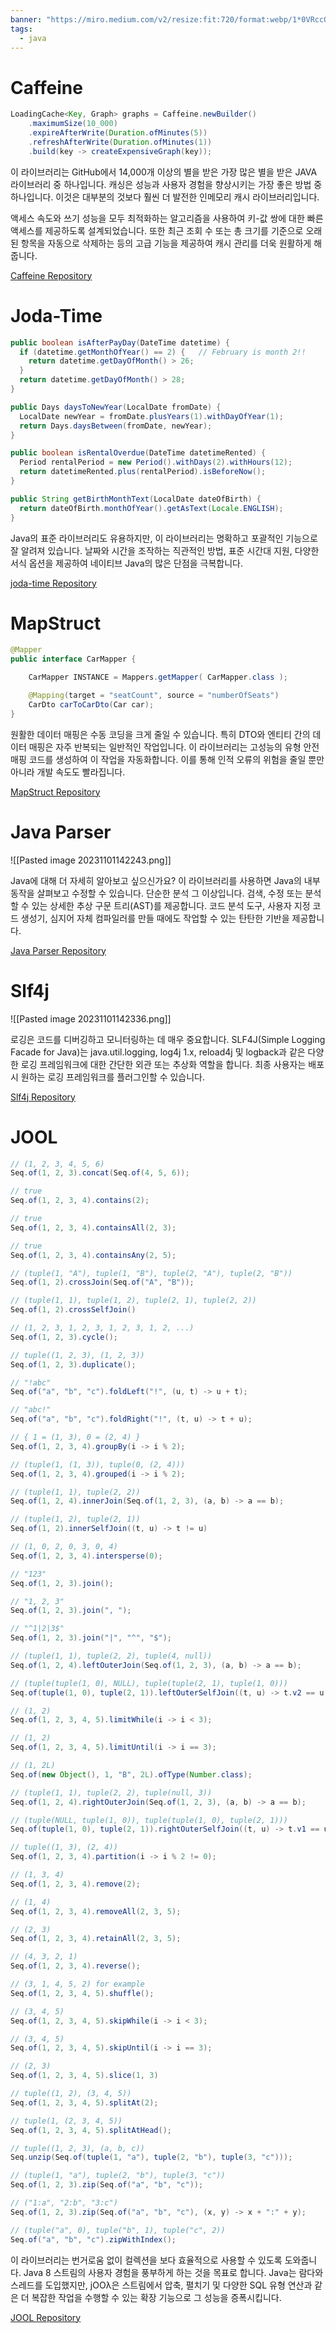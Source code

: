 ```yaml
---
banner: "https://miro.medium.com/v2/resize:fit:720/format:webp/1*0VRccQEBGZJnU5eaHdRk0Q.jpeg"
tags:
  - java
---
```


# Caffeine
```java
LoadingCache<Key, Graph> graphs = Caffeine.newBuilder()
    .maximumSize(10_000)
    .expireAfterWrite(Duration.ofMinutes(5))
    .refreshAfterWrite(Duration.ofMinutes(1))
    .build(key -> createExpensiveGraph(key));
```

이 라이브러리는 GitHub에서 14,000개 이상의 별을 받은 가장 많은 별을 받은 JAVA 라이브러리 중 하나입니다. 캐싱은 성능과 사용자 경험을 향상시키는 가장 좋은 방법 중 하나입니다.
이것은 대부분의 것보다 훨씬 더 발전한 인메모리 캐시 라이브러리입니다.

액세스 속도와 쓰기 성능을 모두 최적화하는 알고리즘을 사용하여 키-값 쌍에 대한 빠른 액세스를 제공하도록 설계되었습니다.
또한 최근 조회 수 또는 총 크기를 기준으로 오래된 항목을 자동으로 삭제하는 등의 고급 기능을 제공하여 캐시 관리를 더욱 원활하게 해줍니다.

[Caffeine Repository](https://github.com/ben-manes/caffeine?source=post_page-----5e599c2e0f6--------------------------------)

# Joda-Time
```java
public boolean isAfterPayDay(DateTime datetime) {
  if (datetime.getMonthOfYear() == 2) {   // February is month 2!!
    return datetime.getDayOfMonth() > 26;
  }
  return datetime.getDayOfMonth() > 28;
}

public Days daysToNewYear(LocalDate fromDate) {
  LocalDate newYear = fromDate.plusYears(1).withDayOfYear(1);
  return Days.daysBetween(fromDate, newYear);
}

public boolean isRentalOverdue(DateTime datetimeRented) {
  Period rentalPeriod = new Period().withDays(2).withHours(12);
  return datetimeRented.plus(rentalPeriod).isBeforeNow();
}

public String getBirthMonthText(LocalDate dateOfBirth) {
  return dateOfBirth.monthOfYear().getAsText(Locale.ENGLISH);
}
```

Java의 표준 라이브러리도 유용하지만, 이 라이브러리는 명확하고 포괄적인 기능으로 잘 알려져 있습니다. 날짜와 시간을 조작하는 직관적인 방법, 표준 시간대 지원, 다양한 서식 옵션을 제공하여 네이티브 Java의 많은 단점을 극복합니다.

[joda-time Repository](https://github.com/JodaOrg/joda-time?source=post_page-----5e599c2e0f6--------------------------------)

# MapStruct
```java
@Mapper
public interface CarMapper {

    CarMapper INSTANCE = Mappers.getMapper( CarMapper.class );

    @Mapping(target = "seatCount", source = "numberOfSeats")
    CarDto carToCarDto(Car car);
}
```

원활한 데이터 매핑은 수동 코딩을 크게 줄일 수 있습니다. 
특히 DTO와 엔티티 간의 데이터 매핑은 자주 반복되는 일반적인 작업입니다.
이 라이브러리는 고성능의 유형 안전 매핑 코드를 생성하여 이 작업을 자동화합니다. 
이를 통해 인적 오류의 위험을 줄일 뿐만 아니라 개발 속도도 빨라집니다.

[MapStruct Repository](https://github.com/mapstruct/mapstruct?source=post_page-----5e599c2e0f6--------------------------------)

# Java Parser
![[Pasted image 20231101142243.png]]

Java에 대해 더 자세히 알아보고 싶으신가요?
이 라이브러리를 사용하면 Java의 내부 동작을 살펴보고 수정할 수 있습니다. 
단순한 분석 그 이상입니다. 검색, 수정 또는 분석할 수 있는 상세한 추상 구문 트리(AST)를 제공합니다. 
코드 분석 도구, 사용자 지정 코드 생성기, 심지어 자체 컴파일러를 만들 때에도 작업할 수 있는 탄탄한 기반을 제공합니다.

[Java Parser Repository](https://github.com/javaparser/javaparser?source=post_page-----5e599c2e0f6--------------------------------)

# Slf4j
![[Pasted image 20231101142336.png]]

로깅은 코드를 디버깅하고 모니터링하는 데 매우 중요합니다. SLF4J(Simple Logging Facade for Java)는 java.util.logging, log4j 1.x, reload4j 및 logback과 같은 다양한 로깅 프레임워크에 대한 간단한 외관 또는 추상화 역할을 합니다. 최종 사용자는 배포 시 원하는 로깅 프레임워크를 플러그인할 수 있습니다.

[Slf4j Repository](https://github.com/qos-ch/slf4j?source=post_page-----5e599c2e0f6--------------------------------)

# JOOL
```java
// (1, 2, 3, 4, 5, 6)
Seq.of(1, 2, 3).concat(Seq.of(4, 5, 6));

// true
Seq.of(1, 2, 3, 4).contains(2);

// true
Seq.of(1, 2, 3, 4).containsAll(2, 3);

// true
Seq.of(1, 2, 3, 4).containsAny(2, 5);

// (tuple(1, "A"), tuple(1, "B"), tuple(2, "A"), tuple(2, "B"))
Seq.of(1, 2).crossJoin(Seq.of("A", "B"));

// (tuple(1, 1), tuple(1, 2), tuple(2, 1), tuple(2, 2))
Seq.of(1, 2).crossSelfJoin()

// (1, 2, 3, 1, 2, 3, 1, 2, 3, 1, 2, ...)
Seq.of(1, 2, 3).cycle();

// tuple((1, 2, 3), (1, 2, 3))
Seq.of(1, 2, 3).duplicate();

// "!abc"
Seq.of("a", "b", "c").foldLeft("!", (u, t) -> u + t);

// "abc!"
Seq.of("a", "b", "c").foldRight("!", (t, u) -> t + u);

// { 1 = (1, 3), 0 = (2, 4) }
Seq.of(1, 2, 3, 4).groupBy(i -> i % 2);

// (tuple(1, (1, 3)), tuple(0, (2, 4)))
Seq.of(1, 2, 3, 4).grouped(i -> i % 2);

// (tuple(1, 1), tuple(2, 2))
Seq.of(1, 2, 4).innerJoin(Seq.of(1, 2, 3), (a, b) -> a == b);

// (tuple(1, 2), tuple(2, 1))
Seq.of(1, 2).innerSelfJoin((t, u) -> t != u)

// (1, 0, 2, 0, 3, 0, 4)
Seq.of(1, 2, 3, 4).intersperse(0);

// "123"
Seq.of(1, 2, 3).join();

// "1, 2, 3"
Seq.of(1, 2, 3).join(", ");

// "^1|2|3$"
Seq.of(1, 2, 3).join("|", "^", "$"); 

// (tuple(1, 1), tuple(2, 2), tuple(4, null))
Seq.of(1, 2, 4).leftOuterJoin(Seq.of(1, 2, 3), (a, b) -> a == b);

// (tuple(tuple(1, 0), NULL), tuple(tuple(2, 1), tuple(1, 0)))
Seq.of(tuple(1, 0), tuple(2, 1)).leftOuterSelfJoin((t, u) -> t.v2 == u.v1)

// (1, 2)
Seq.of(1, 2, 3, 4, 5).limitWhile(i -> i < 3);

// (1, 2)
Seq.of(1, 2, 3, 4, 5).limitUntil(i -> i == 3);

// (1, 2L)
Seq.of(new Object(), 1, "B", 2L).ofType(Number.class);

// (tuple(1, 1), tuple(2, 2), tuple(null, 3))
Seq.of(1, 2, 4).rightOuterJoin(Seq.of(1, 2, 3), (a, b) -> a == b);

// (tuple(NULL, tuple(1, 0)), tuple(tuple(1, 0), tuple(2, 1)))
Seq.of(tuple(1, 0), tuple(2, 1)).rightOuterSelfJoin((t, u) -> t.v1 == u.v2)

// tuple((1, 3), (2, 4))
Seq.of(1, 2, 3, 4).partition(i -> i % 2 != 0);

// (1, 3, 4)
Seq.of(1, 2, 3, 4).remove(2);

// (1, 4)
Seq.of(1, 2, 3, 4).removeAll(2, 3, 5);

// (2, 3)
Seq.of(1, 2, 3, 4).retainAll(2, 3, 5);

// (4, 3, 2, 1)
Seq.of(1, 2, 3, 4).reverse();

// (3, 1, 4, 5, 2) for example
Seq.of(1, 2, 3, 4, 5).shuffle();

// (3, 4, 5)
Seq.of(1, 2, 3, 4, 5).skipWhile(i -> i < 3);

// (3, 4, 5)
Seq.of(1, 2, 3, 4, 5).skipUntil(i -> i == 3);

// (2, 3)
Seq.of(1, 2, 3, 4, 5).slice(1, 3)

// tuple((1, 2), (3, 4, 5))
Seq.of(1, 2, 3, 4, 5).splitAt(2);

// tuple(1, (2, 3, 4, 5))
Seq.of(1, 2, 3, 4, 5).splitAtHead();

// tuple((1, 2, 3), (a, b, c))
Seq.unzip(Seq.of(tuple(1, "a"), tuple(2, "b"), tuple(3, "c")));

// (tuple(1, "a"), tuple(2, "b"), tuple(3, "c"))
Seq.of(1, 2, 3).zip(Seq.of("a", "b", "c"));

// ("1:a", "2:b", "3:c")
Seq.of(1, 2, 3).zip(Seq.of("a", "b", "c"), (x, y) -> x + ":" + y);

// (tuple("a", 0), tuple("b", 1), tuple("c", 2))
Seq.of("a", "b", "c").zipWithIndex();
```

이 라이브러리는 번거로움 없이 컬렉션을 보다 효율적으로 사용할 수 있도록 도와줍니다. 
Java 8 스트림의 사용자 경험을 풍부하게 하는 것을 목표로 합니다. Java는 람다와 스레드를 도입했지만, jOOλ은 스트림에서 압축, 펼치기 및 다양한 SQL 유형 연산과 같은 더 복잡한 작업을 수행할 수 있는 확장 기능으로 그 성능을 증폭시킵니다.

[JOOL Repository](https://github.com/jOOQ/jOOL?source=post_page-----5e599c2e0f6--------------------------------#joo%CE%BB)

